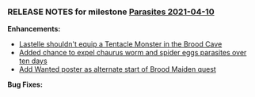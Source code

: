 ### RELEASE NOTES for milestone [Parasites 2021-04-10](https://github.com/SkyrimLL/SkLLmods/milestone/91?closed=1) 
**Enhancements:** 
- [Lastelle shouldn't equip a Tentacle Monster in the Brood Cave](https://github.com/SkyrimLL/SkLLmods/issues/1111)
- [Added chance to expel chaurus worm and spider eggs parasites over ten days](https://github.com/SkyrimLL/SkLLmods/issues/1107)
- [Add Wanted poster as alternate start of Brood Maiden quest](https://github.com/SkyrimLL/SkLLmods/issues/1041)

**Bug Fixes:** 

